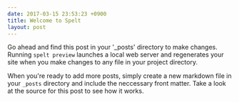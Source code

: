 ```yaml
---
date: 2017-03-15 23:53:23 +0900
title: Welcome to Spelt
layout: post
---
```


Go ahead and find this post in your '_posts' directory to make changes. Running `spelt preview` launches a local web server and regenerates your site when you make changes to any file in your project directory.

When you're ready to add more posts, simply create a new markdown file in your `_posts` directory and include the neccessary front matter. Take a look at the source for this post to see how it works.